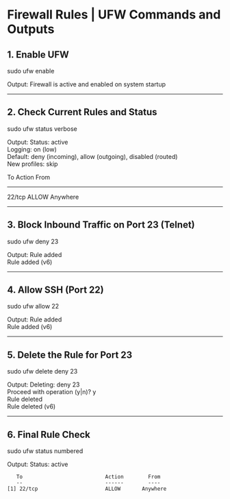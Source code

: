 # Firewall Rules | UFW Commands and Outputs

## 1. Enable UFW

sudo ufw enable

Output:
Firewall is active and enabled on system startup

---

## 2. Check Current Rules and Status

sudo ufw status verbose

Output:
Status: active  
Logging: on (low)  
Default: deny (incoming), allow (outgoing), disabled (routed)  
New profiles: skip  

To                         Action      From  
--                         ------      ----  
22/tcp                     ALLOW       Anywhere

---

## 3. Block Inbound Traffic on Port 23 (Telnet)

sudo ufw deny 23

Output:
Rule added  
Rule added (v6)

---

## 4. Allow SSH (Port 22)

sudo ufw allow 22

Output:
Rule added  
Rule added (v6)

---

## 5. Delete the Rule for Port 23

sudo ufw delete deny 23

Output:
Deleting: deny 23  
Proceed with operation (y|n)? y  
Rule deleted  
Rule deleted (v6)

---

## 6. Final Rule Check

sudo ufw status numbered

Output:
Status: active  

       To                           Action        From  
       --                           ------        ----  
    [1] 22/tcp                      ALLOW       Anywhere
